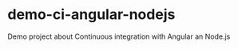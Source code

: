 demo-ci-angular-nodejs
======================

Demo project about Continuous integration with Angular an Node.js
